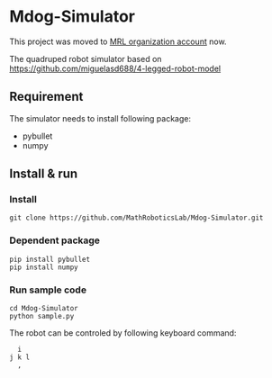 # Mdog-Simulator
This project was moved to [MRL organization account](https://github.com/NcuMathRoboticsLab/Mdog-Simulator) now.

The quadruped robot simulator based on https://github.com/miguelasd688/4-legged-robot-model

## Requirement

The simulator needs to install following package:
* pybullet
* numpy

## Install & run

### Install
`git clone https://github.com/MathRoboticsLab/Mdog-Simulator.git`

### Dependent package

```
pip install pybullet
pip install numpy
```

### Run sample code

```
cd Mdog-Simulator
python sample.py
```

The robot can be controled by following keyboard command:
```
  i  
j k l
  ,
```
